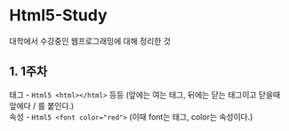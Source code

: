 # Html5-Study

대학에서 수강중인 웹프로그래밍에 대해 정리한 것

## 1. 1주차
태그 - ```Html5 <html></html>``` 등등 (앞에는 여는 태그, 뒤에는 닫는 태그이고 닫을때 앞에다 / 를 붙인다.)<br/>
속성 - ```Html5 <font color="red">``` (이때 font는 태그, color는 속성이다.)
